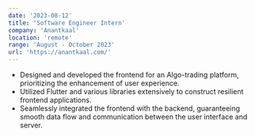 ```yaml
---
date: '2023-08-12'
title: 'Software Engineer Intern'
company: 'Anantkaal'
location: 'remote'
range: 'August - October 2023'
url: 'https://anantkaal.com/'
---
```


- Designed and developed the frontend for an Algo-trading platform, prioritizing the enhancement of user experience.
- Utilized Flutter and various libraries extensively to construct resilient frontend applications.
- Seamlessly integrated the frontend with the backend, guaranteeing smooth data flow and communication between the user interface and server.